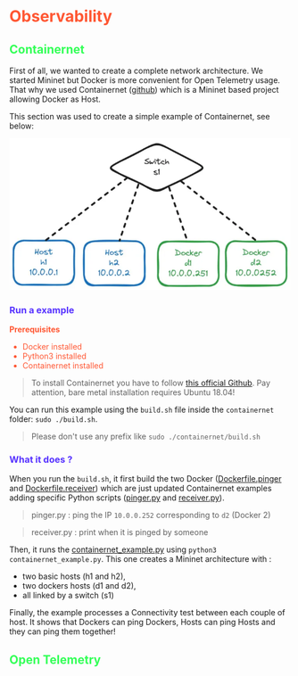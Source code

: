 # <span style="color: #ff5733;"> Observability </span> 



## <span style="color: #33ff57;"> Containernet </span> 

First of all, we wanted to create a complete network architecture. We started Mininet but Docker is more convenient for Open Telemetry usage.
That why we used Containernet ([github](https://github.com/containernet/containernet)) which is a Mininet based project allowing Docker as Host.

This section was used to create a simple example of Containernet, see below:

![containernet_example](./assets/containernet_example.webp)

### <span style="color: #5733ff;"> Run a example </span> 

**<span style="color: #ff5733;">Prerequisites</span>**

<ul style="color: #ff5733;">
    <li>Docker installed</li>
    <li>Python3 installed</li>
    <li>Containernet installed</li>
</ul>

> To install Containernet you have to follow [this official Github](https://github.com/containernet/containernet). Pay attention, bare metal installation requires Ubuntu 18.04!

You can run this example using the `build.sh` file inside the `containernet` folder: `sudo ./build.sh`.
> Please don't use any prefix like `sudo ./containernet/build.sh`

### <span style="color: #5733ff;"> What it does ? </span> 

When you run the `build.sh`, it first build the two Docker ([Dockerfile.pinger](./containernet/Dockerfile.pinger) and [Dockerfile.receiver](./containernet/Dockerfile.receiver)) which are just updated Containernet examples adding specific Python scripts ([pinger.py](./containernet/pinger.py) and [receiver.py](./containernet/receiver.py)).

> pinger.py : ping the IP `10.0.0.252` corresponding to `d2` (Docker 2)

> receiver.py : print when it is pinged by someone

Then, it runs the [containernet_example.py](./containernet/containernet_example.py) using `python3 containernet_example.py`.
This one creates a Mininet architecture with :
* two basic hosts (h1 and h2), 
* two dockers hosts (d1 and d2), 
* all linked by a switch (s1)

Finally, the example processes a Connectivity test between each couple of host. It shows that Dockers can ping Dockers, Hosts can ping Hosts and they can ping them together!


## <span style="color: #33ff57;"> Open Telemetry </span> 
